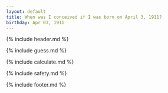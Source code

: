 ```yaml
---
layout: default
title: When was I conceived if I was born on April 3, 1911?
birthday: Apr 03, 1911
---
```


{% include header.md %}

{% include guess.md %}

{% include calculate.md %}

{% include safety.md %}

{% include footer.md %}



